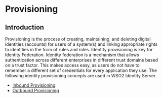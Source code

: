 # Provisioning 

## Introduction

Provisioning is the process of creating, maintaining, and deleting digital identities (accounts) for users of a system(s) and linking appropriate rights to identities in the form of rules and roles. Identity provisioning is key for Identity Federation. Identity federation is a mechanism that allows authentication across different enterprises in different trust domains based on a trust factor. This makes access easy, as users do not have to remember a different set of credentials for every application they use. The following identity provisioning concepts are used in WSO2 Identity Server. 

- [Inbound Provisioning](../../learn/configuring-inbound-provisioning)
- [Outbound Provisioning](../../learn/configuring-outbound-provisioning)